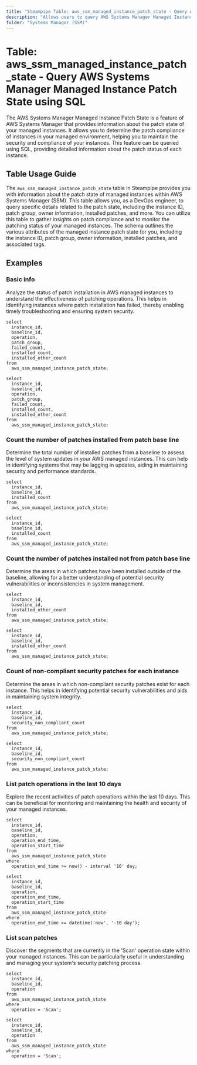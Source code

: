 ```yaml
---
title: "Steampipe Table: aws_ssm_managed_instance_patch_state - Query AWS Systems Manager Managed Instance Patch State using SQL"
description: "Allows users to query AWS Systems Manager Managed Instance Patch State to gather information about the patch state of managed instances. This includes the instance ID, patch group, owner information, installed patches, and more."
folder: "Systems Manager (SSM)"
---
```


# Table: aws_ssm_managed_instance_patch_state - Query AWS Systems Manager Managed Instance Patch State using SQL

The AWS Systems Manager Managed Instance Patch State is a feature of AWS Systems Manager that provides information about the patch state of your managed instances. It allows you to determine the patch compliance of instances in your managed environment, helping you to maintain the security and compliance of your instances. This feature can be queried using SQL, providing detailed information about the patch status of each instance.

## Table Usage Guide

The `aws_ssm_managed_instance_patch_state` table in Steampipe provides you with information about the patch state of managed instances within AWS Systems Manager (SSM). This table allows you, as a DevOps engineer, to query specific details related to the patch state, including the instance ID, patch group, owner information, installed patches, and more. You can utilize this table to gather insights on patch compliance and to monitor the patching status of your managed instances. The schema outlines the various attributes of the managed instance patch state for you, including the instance ID, patch group, owner information, installed patches, and associated tags.

## Examples

### Basic info
Analyze the status of patch installation in AWS managed instances to understand the effectiveness of patching operations. This helps in identifying instances where patch installation has failed, thereby enabling timely troubleshooting and ensuring system security.

```sql+postgres
select
  instance_id,
  baseline_id,
  operation,
  patch_group,
  failed_count,
  installed_count,
  installed_other_count
from
  aws_ssm_managed_instance_patch_state;
```

```sql+sqlite
select
  instance_id,
  baseline_id,
  operation,
  patch_group,
  failed_count,
  installed_count,
  installed_other_count
from
  aws_ssm_managed_instance_patch_state;
```

### Count the number of patches installed from patch base line
Determine the total number of installed patches from a baseline to assess the level of system updates in your AWS managed instances. This can help in identifying systems that may be lagging in updates, aiding in maintaining security and performance standards.

```sql+postgres
select
  instance_id,
  baseline_id,
  installed_count
from
  aws_ssm_managed_instance_patch_state;
```

```sql+sqlite
select
  instance_id,
  baseline_id,
  installed_count
from
  aws_ssm_managed_instance_patch_state;
```

### Count the number of patches installed not from patch base line
Determine the areas in which patches have been installed outside of the baseline, allowing for a better understanding of potential security vulnerabilities or inconsistencies in system management.

```sql+postgres
select
  instance_id,
  baseline_id,
  installed_other_count
from
  aws_ssm_managed_instance_patch_state;
```

```sql+sqlite
select
  instance_id,
  baseline_id,
  installed_other_count
from
  aws_ssm_managed_instance_patch_state;
```

### Count of non-compliant security patches for each instance
Determine the areas in which non-compliant security patches exist for each instance. This helps in identifying potential security vulnerabilities and aids in maintaining system integrity.

```sql+postgres
select
  instance_id,
  baseline_id,
  security_non_compliant_count
from
  aws_ssm_managed_instance_patch_state;
```

```sql+sqlite
select
  instance_id,
  baseline_id,
  security_non_compliant_count
from
  aws_ssm_managed_instance_patch_state;
```

### List patch operations in the last 10 days
Explore the recent activities of patch operations within the last 10 days. This can be beneficial for monitoring and maintaining the health and security of your managed instances.

```sql+postgres
select
  instance_id,
  baseline_id,
  operation,
  operation_end_time,
  operation_start_time
from
  aws_ssm_managed_instance_patch_state
where
  operation_end_time >= now() - interval '10' day;
```

```sql+sqlite
select
  instance_id,
  baseline_id,
  operation,
  operation_end_time,
  operation_start_time
from
  aws_ssm_managed_instance_patch_state
where
  operation_end_time >= datetime('now', '-10 day');
```

### List scan patches
Discover the segments that are currently in the 'Scan' operation state within your managed instances. This can be particularly useful in understanding and managing your system's security patching process.

```sql+postgres
select
  instance_id,
  baseline_id,
  operation
from
  aws_ssm_managed_instance_patch_state
where
  operation = 'Scan';
```

```sql+sqlite
select
  instance_id,
  baseline_id,
  operation
from
  aws_ssm_managed_instance_patch_state
where
  operation = 'Scan';
```